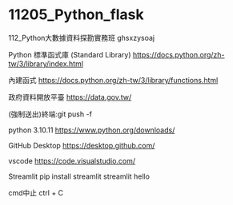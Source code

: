 # 11205_Python_flask
112_Python大數據資料探勘實務班
ghsxzysoaj

Python 標準函式庫 (Standard Library)
https://docs.python.org/zh-tw/3/library/index.html

內建函式
https://docs.python.org/zh-tw/3/library/functions.html

政府資料開放平臺
https://data.gov.tw/

(強制送出)終端:git push -f

python 3.10.11
https://www.python.org/downloads/

GitHub Desktop
https://desktop.github.com/

vscode
https://code.visualstudio.com/

Streamlit 
pip install streamlit
streamlit hello

cmd中止 ctrl + C

